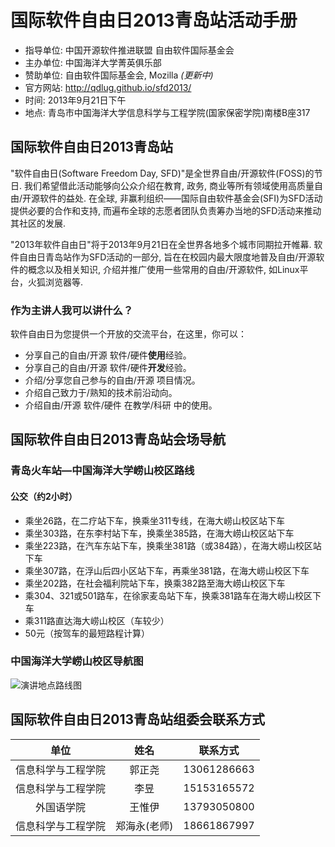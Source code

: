 # 国际软件自由日2013青岛站活动手册
+ 指导单位: 中国开源软件推进联盟  自由软件国际基金会
+ 主办单位: 中国海洋大学菁英俱乐部
+ 赞助单位: 自由软件国际基金会, Mozilla _(更新中)_ 
+ 官方网站: http://qdlug.github.io/sfd2013/
+ 时间: 2013年9月21日下午
+ 地点: 青岛市中国海洋大学信息科学与工程学院(国家保密学院)南楼B座317

## 国际软件自由日2013青岛站
"软件自由日(Software Freedom Day, SFD)"是全世界自由/开源软件(FOSS)的节日. 我们希望借此活动能够向公众介绍在教育, 政务, 商业等所有领域使用高质量自由/开源软件的益处. 在全球, 非赢利组织——国际自由软件基金会(SFI)为SFD活动提供必要的合作和支持, 而遍布全球的志愿者团队负责筹办当地的SFD活动来推动其社区的发展.

"2013年软件自由日"将于2013年9月21日在全世界各地多个城市同期拉开帷幕.
软件自由日青岛站作为SFD活动的一部分, 旨在在校园内最大限度地普及自由/开源软件的概念以及相关知识, 介绍并推广使用一些常用的自由/开源软件, 如Linux平台，火狐浏览器等.

### 作为主讲人我可以讲什么？
软件自由日为您提供一个开放的交流平台，在这里，你可以：
+ 分享自己的自由/开源 软件/硬件**使用**经验。
+ 分享自己的自由/开源 软件/硬件**开发**经验。
+ 介绍/分享您自己参与的自由/开源 项目情况。
+ 介绍自己致力于/熟知的技术前沿动向。
+ 介绍自由/开源 软件/硬件 在教学/科研 中的使用。

## 国际软件自由日2013青岛站会场导航
### 青岛火车站—中国海洋大学崂山校区路线
#### 公交（约2小时）
+ 乘坐26路，在二疗站下车，换乘坐311专线，在海大崂山校区站下车
+ 乘坐303路，在东李村站下车，换乘坐385路，在海大崂山校区站下车
+ 乘坐223路，在汽车东站下车，换乘坐381路（或384路），在海大崂山校区站下车
+ 乘坐307路，在浮山后四小区站下车，再乘坐381路，在海大崂山校区下车
+ 乘坐202路，在社会福利院站下车，换乘382路至海大崂山校区下车
+ 乘304、321或501路车，在徐家麦岛站下车，换乘381路车在海大崂山校区下车
+ 乘311路直达海大崂山校区（车较少）
+ 50元（按驾车的最短路程计算）
 
### 中国海洋大学崂山校区导航图
![演讲地点路线图](http://qdlug.github.io/sfd2013/img/navi.jpg)

## 国际软件自由日2013青岛站组委会联系方式
单位 | 姓名 | 联系方式 
:--: | :--: | :--:
信息科学与工程学院 | 郭正尧 | 13061286663 
信息科学与工程学院 | 李昱 | 15153165572 
外国语学院 | 王惟伊 | 13793050800 
信息科学与工程学院 | 郑海永(老师) | 18661867997


